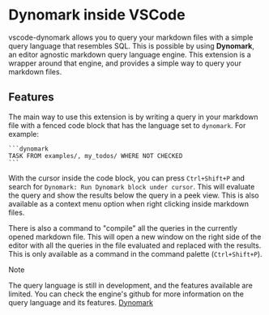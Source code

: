 # Dynomark inside VSCode

vscode-dynomark allows you to query your markdown files with a simple query language that resembles SQL.
This is possible by using **Dynomark**, an editor agnostic markdown query language engine.
This extension is a wrapper around that engine, and provides a simple way to query your markdown
files.

## Features

The main way to use this extension is by writing a query in your markdown file with a fenced code
block that has the language set to `dynomark`. For example:

`````
```dynomark
TASK FROM examples/, my_todos/ WHERE NOT CHECKED
```
`````

With the cursor inside the code block, you can press `Ctrl+Shift+P` and search for `Dynomark: Run
Dynomark block under cursor`. This will evaluate the query and show the results below the query in a
peek view. This is also available as a context menu option when right clicking inside markdown
files.

There is also a command to "compile" all the queries in the currently opened markdown file. This
will open a new window on the right side of the editor with all the queries in the file evaluated
and replaced with the results. This is only available as a command in the command palette
(`Ctrl+Shift+P`).

> [!NOTE]
> The query language is still in development, and the features available are limited.
> You can check the engine's github for more information on the query language and its features.
> [Dynomark](https://github.com/k-lar/dynomark)
